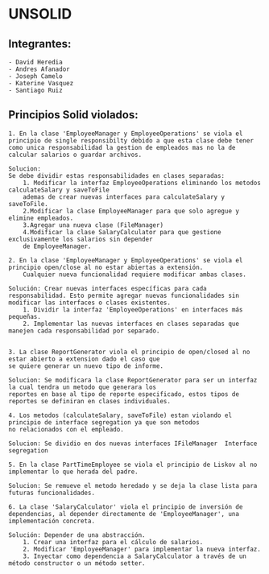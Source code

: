 # UNSOLID

## Integrantes:
    - David Heredia
    - Andres Afanador
    - Joseph Camelo
    - Katerine Vasquez
    - Santiago Ruiz

## Principios Solid violados:

    1. En la clase 'EmployeeManager y EmployeeOperations' se viola el principio de single responsibilty debido a que esta clase debe tener 
    como unica responsabilidad la gestion de empleados mas no la de calcular salarios o guardar archivos.

    Solucion: 
    Se debe dividir estas responsabilidades en clases separadas:
        1. Modificar la interfaz EmployeeOperations eliminando los metodos calculateSalary y saveToFile
        ademas de crear nuevas interfaces para calculateSalary y saveToFile.
        2.Modificar la clase EmployeeManager para que solo agregue y elimine empleados.
        3.Agregar una nueva clase (FileManager) 
        4.Modificar la clase SalaryCalculator para que gestione exclusivamente los salarios sin depender 
        de EmployeeManager.

    2. En la clase 'EmployeeManager y EmployeeOperations' se viola el principio open/close al no estar abiertas a extensión.
        Cualquier nueva funcionalidad requiere modificar ambas clases.

    Solución: Crear nuevas interfaces específicas para cada responsabilidad. Esto permite agregar nuevas funcionalidades sin modificar las interfaces o clases existentes.
        1. Dividir la interfaz 'EmployeeOperations' en interfaces más pequeñas.
        2. Implementar las nuevas interfaces en clases separadas que manejen cada responsabilidad por separado.

    
    3. La clase ReportGenerator viola el principio de open/closed al no estar abierto a extension dado el caso que 
    se quiere generar un nuevo tipo de informe.

    Solucion: Se modificara la clase ReportGenerator para ser un interfaz la cual tendra un metodo que generara los 
    reportes en base al tipo de reporte especificado, estos tipos de reportes se definiran en clases individuales.

    4. Los metodos (calculateSalary, saveToFile) estan violando el principio de interface segregation ya que son metodos
    no relacionados con el empleado.

    Solucion: Se dividio en dos nuevas interfaces IFileManager  Interface segregation

    5. En la clase PartTimeEmployee se viola el principio de Liskov al no implementar lo que herada del padre.

    Solucion: Se remueve el metodo heredado y se deja la clase lista para futuras funcionalidades.

    6. La clase 'SalaryCalculator' viola el principio de inversión de dependencias, al depender directamente de 'EmployeeManager', una implementación concreta. 
    
    Solución: Depender de una abstracción.
        1. Crear una interfaz para el cálculo de salarios.
        2. Modificar 'EmployeeManager' para implementar la nueva interfaz.
        3. Inyectar como dependencia a SalaryCalculator a través de un método constructor o un método setter.


    
